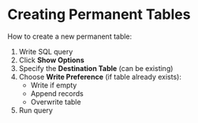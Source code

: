 # Creating Permanent Tables
How to create a new permanent table:
1. Write SQL query
2. Click **Show Options**
3. Specify the **Destination Table** (can be existing)
4. Choose **Write Preference** (if table already exists):
    * Write if empty
    * Append records
    * Overwrite table
5. Run query 
